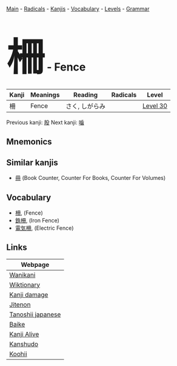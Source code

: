 <style> bigfont {font-size: 100px}</style>
[Main](../README.md) -
[Radicals](../radicals.md) -
[Kanjis](../kanjis.md) -
[Vocabulary](../vocabulary.md) -
[Levels](../levels.md) -
[Grammar](../grammar.md)
# <bigfont> 柵</bigfont> - Fence 

| Kanji | Meanings | Reading | Radicals | Level |
| --- | --- | --- | --- | --- |
| 柵 | Fence | さく, しがらみ |  | [Level 30](../levels/wk_level30.md) |

Previous kanji: [股](股.md) Next kanji: [噛](噛.md) 

## Mnemonics
 


## Similar kanjis
 * [冊](冊.md) (Book Counter, Counter For Books, Counter For Volumes)


## Vocabulary
 * [柵](../vocabulary/柵.md), (Fence)
* [鉄柵](../vocabulary/柵.md), (Iron Fence)
* [電気柵](../vocabulary/柵.md), (Electric Fence)



## Links 

| Webpage |
| --- |
| [Wanikani          ](https://www.wanikani.com/kanji/柵) |
| [Wiktionary        ](https://en.wiktionary.org/wiki/柵) |
| [Kanji damage      ](http://www.kanjidamage.com/kanji/search?utf8=✓&q=柵) |
| [Jitenon           ](https://jitenon.com/kanji/柵) |
| [Tanoshii japanese ](https://www.tanoshiijapanese.com/dictionary/kanji.cfm?k=柵) |
| [Baike             ](https://baike.baidu.com/item/柵) |
| [Kanji Alive       ](https://app.kanjialive.com/柵) |
| [Kanshudo          ](https://www.kanshudo.com/searchmn?q=柵) |
| [Koohii            ](https://kanji.koohii.com/study/kanji/柵) |
